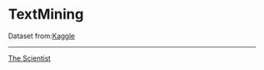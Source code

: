 # TextMining

Dataset from:[Kaggle](https://www.kaggle.com/samdeeplearning/deepnlp/kernels)

---

[The Scientist](http://www.thescientist.com.br)
